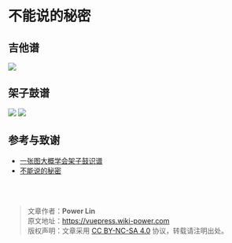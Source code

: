 # 不能说的秘密

## 吉他谱

![](https://wiki-media-1253965369.cos.ap-guangzhou.myqcloud.com/img/20200215141455.png)

## 架子鼓谱

![](https://wiki-media-1253965369.cos.ap-guangzhou.myqcloud.com/img/20200215141644.png)
![](https://wiki-media-1253965369.cos.ap-guangzhou.myqcloud.com/img/20200215141727.png)

## 参考与致谢

- [一张图大概学会架子鼓识谱](https://zhuanlan.zhihu.com/p/37721158)
- [不能说的秘密](https://yoopu.me/view/BXjRgMXY#c=false&e=false&n=false&s=false&i=ukulele&k=0)

<br />

<br />

> 文章作者：**Power Lin**  
> 原文地址：<https://vuepress.wiki-power.com>  
> 版权声明：文章采用 [CC BY-NC-SA 4.0](https://creativecommons.org/licenses/by/4.0/deed.zh) 协议，转载请注明出处。
